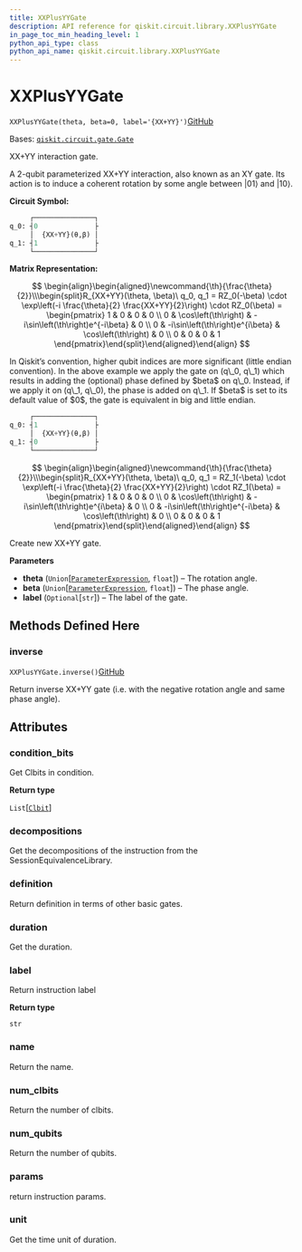 ```yaml
---
title: XXPlusYYGate
description: API reference for qiskit.circuit.library.XXPlusYYGate
in_page_toc_min_heading_level: 1
python_api_type: class
python_api_name: qiskit.circuit.library.XXPlusYYGate
---
```


# XXPlusYYGate

<span id="qiskit.circuit.library.XXPlusYYGate" />

`XXPlusYYGate(theta, beta=0, label='{XX+YY}')`[GitHub](https://github.com/qiskit/qiskit/tree/stable/0.21/qiskit/circuit/library/standard_gates/xx_plus_yy.py "view source code")

Bases: [`qiskit.circuit.gate.Gate`](qiskit.circuit.Gate "qiskit.circuit.gate.Gate")

XX+YY interaction gate.

A 2-qubit parameterized XX+YY interaction, also known as an XY gate. Its action is to induce a coherent rotation by some angle between $|01\rangle$ and $|10\rangle$.

**Circuit Symbol:**

```python
     ┌───────────────┐
q_0: ┤0              ├
     │  {XX+YY}(θ,β) │
q_1: ┤1              ├
     └───────────────┘
```

**Matrix Representation:**

$$
 \begin{align}\begin{aligned}\newcommand{\th}{\frac{\theta}{2}}\\\begin{split}R_{XX+YY}(\theta, \beta)\ q_0, q_1 =
  RZ_0(-\beta) \cdot \exp\left(-i \frac{\theta}{2} \frac{XX+YY}{2}\right) \cdot RZ_0(\beta) =
    \begin{pmatrix}
        1 & 0                     & 0                    & 0  \\
        0 & \cos\left(\th\right)             & -i\sin\left(\th\right)e^{-i\beta} & 0  \\
        0 & -i\sin\left(\th\right)e^{i\beta} & \cos\left(\th\right)            & 0  \\
        0 & 0                     & 0                    & 1
    \end{pmatrix}\end{split}\end{aligned}\end{align} 
$$

<Admonition title="Note" type="note">
  In Qiskit’s convention, higher qubit indices are more significant (little endian convention). In the above example we apply the gate on (q\_0, q\_1) which results in adding the (optional) phase defined by $beta$ on q\_0. Instead, if we apply it on (q\_1, q\_0), the phase is added on q\_1. If $beta$ is set to its default value of $0$, the gate is equivalent in big and little endian.

  ```python
       ┌───────────────┐
  q_0: ┤1              ├
       │  {XX+YY}(θ,β) │
  q_1: ┤0              ├
       └───────────────┘
  ```
</Admonition>

$$
 \begin{align}\begin{aligned}\newcommand{\th}{\frac{\theta}{2}}\\\begin{split}R_{XX+YY}(\theta, \beta)\ q_0, q_1 =
  RZ_1(-\beta) \cdot \exp\left(-i \frac{\theta}{2} \frac{XX+YY}{2}\right) \cdot RZ_1(\beta) =
    \begin{pmatrix}
        1 & 0                     & 0                    & 0  \\
        0 & \cos\left(\th\right)             & -i\sin\left(\th\right)e^{i\beta} & 0  \\
        0 & -i\sin\left(\th\right)e^{-i\beta} & \cos\left(\th\right)            & 0  \\
        0 & 0                     & 0                    & 1
    \end{pmatrix}\end{split}\end{aligned}\end{align} 
$$

Create new XX+YY gate.

**Parameters**

*   **theta** (`Union`\[[`ParameterExpression`](qiskit.circuit.ParameterExpression "qiskit.circuit.parameterexpression.ParameterExpression"), `float`]) – The rotation angle.
*   **beta** (`Union`\[[`ParameterExpression`](qiskit.circuit.ParameterExpression "qiskit.circuit.parameterexpression.ParameterExpression"), `float`]) – The phase angle.
*   **label** (`Optional`\[`str`]) – The label of the gate.

## Methods Defined Here

### inverse

<span id="qiskit.circuit.library.XXPlusYYGate.inverse" />

`XXPlusYYGate.inverse()`[GitHub](https://github.com/qiskit/qiskit/tree/stable/0.21/qiskit/circuit/library/standard_gates/xx_plus_yy.py "view source code")

Return inverse XX+YY gate (i.e. with the negative rotation angle and same phase angle).

## Attributes

<span id="qiskit.circuit.library.XXPlusYYGate.condition_bits" />

### condition\_bits

Get Clbits in condition.

**Return type**

`List`\[[`Clbit`](qiskit.circuit.Clbit "qiskit.circuit.classicalregister.Clbit")]

<span id="qiskit.circuit.library.XXPlusYYGate.decompositions" />

### decompositions

Get the decompositions of the instruction from the SessionEquivalenceLibrary.

<span id="qiskit.circuit.library.XXPlusYYGate.definition" />

### definition

Return definition in terms of other basic gates.

<span id="qiskit.circuit.library.XXPlusYYGate.duration" />

### duration

Get the duration.

<span id="qiskit.circuit.library.XXPlusYYGate.label" />

### label

Return instruction label

**Return type**

`str`

<span id="qiskit.circuit.library.XXPlusYYGate.name" />

### name

Return the name.

<span id="qiskit.circuit.library.XXPlusYYGate.num_clbits" />

### num\_clbits

Return the number of clbits.

<span id="qiskit.circuit.library.XXPlusYYGate.num_qubits" />

### num\_qubits

Return the number of qubits.

<span id="qiskit.circuit.library.XXPlusYYGate.params" />

### params

return instruction params.

<span id="qiskit.circuit.library.XXPlusYYGate.unit" />

### unit

Get the time unit of duration.

